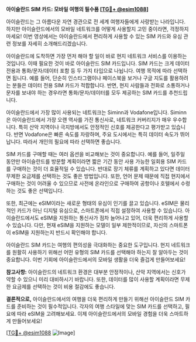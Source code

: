 **아이슬란드 SIM 카드: 모바일 여행의 필수품 [[TG💪+ @esim1088](https://t.me/s/esim1088)]**

아이슬란드는 그 아름다운 자연 경관으로 전 세계 여행자들에게 사랑받는 나라입니다. 하지만 아이슬란드에서의 모바일 네트워크를 어떻게 사용할지 고민 중이라면, 걱정하지 마세요! 이번 영상에서는 아이슬란드에서 편리하게 사용할 수 있는 SIM 카드와 유심 관련 정보를 자세히 소개해드리겠습니다.

아이슬란드에 도착하면 가장 먼저 해야 할 일이 바로 현지 네트워크 서비스를 이용하는 것입니다. 이때 필요한 것이 바로 아이슬란드 SIM 카드입니다. SIM 카드는 크게 데이터 전용과 통화/문자/데이터 포함 등 두 가지 타입으로 나뉩니다. 여행 목적에 따라 선택하면 됩니다. 예를 들어, 단순히 인스타그램이나 페이스북을 보거나 구글 지도를 활용하려는 분들은 데이터 전용 SIM 카드가 적합합니다. 반면, 현지 사람들과 전화로 소통하거나 문자를 보내야 하는 경우라면 통화/문자/데이터를 모두 제공하는 SIM 카드를 추천드립니다.

아이슬란드에서 가장 많이 사용되는 네트워크는 Siminn과 Vodafone입니다. Siminn은 아이슬란드에서 가장 오랜 역사를 가진 통신사로, 네트워크 커버리지가 매우 우수합니다. 특히 산악 지역이나 극지방에서도 안정적인 신호를 제공한다고 평가받고 있습니다. 반면 Vodafone은 빠른 속도를 자랑하며, 주요 도시에서는 특히 데이터 속도가 뛰어납니다. 따라서 개인의 필요에 따라 선택하면 좋습니다.

SIM 카드를 구매할 때는 여러 옵션을 비교해보는 것이 중요합니다. 예를 들어, 일주일 동안만 아이슬란드를 방문할 계획이라면 짧은 기간 동안 사용 가능한 일회용 SIM 카드를 구매하는 것이 더 효율적일 수 있습니다. 반대로 장기 체류를 계획하고 있다면 데이터 무제한 요금제를 선택하는 것도 좋은 방법입니다. 또한, 언어 문제 때문에 직접 현지에서 구매하는 것이 어려울 수 있으므로 사전에 온라인으로 구매하여 공항이나 호텔에서 수령하는 것도 좋은 선택입니다.

또한, 최근에는 eSIM이라는 새로운 형태의 유심이 인기를 끌고 있습니다. eSIM은 물리적인 카드가 아닌 디지털 유심으로, 스마트폰에서 직접 설정하여 사용할 수 있습니다. 아이슬란드에서도 eSIM을 지원하는 통신사가 점차 늘어나고 있어, 더욱 편리하게 사용할 수 있습니다. 다만, 현재 eSIM을 지원하는 모델이 일부 제한적이므로, 자신의 스마트폰이 eSIM을 지원하는지 반드시 확인해야 합니다.

아이슬란드 SIM 카드는 여행의 편의성을 극대화하는 중요한 도구입니다. 현지 네트워크를 원활히 사용하기 위해선 어떤 유형의 SIM 카드를 선택해야 하는지 잘 알아두는 것이 중요합니다. 이번 기회에 아이슬란드에서의 모바일 생활을 더욱 즐겁게 만들어보세요!

**참고사항:** 아이슬란드의 네트워크 환경은 대부분 안정적이나, 산악 지역에서는 신호가 약할 수 있으니 미리 대비하시기 바랍니다. 또한, 데이터를 많이 사용할 계획이라면 무제한 요금제를 선택하는 것이 비용 절감에도 좋습니다.

**결론적으로,** 아이슬란드에서의 여행을 더욱 편리하게 만들기 위해선 아이슬란드 SIM 카드를 준비하는 것이 필수적입니다. 각자의 여행 스타일에 맞는 SIM 카드를 선택하고, 필요에 따라 eSIM을 고려해보세요. 이제 아이슬란드에서의 모바일 경험을 더욱 스마트하게 만들어보세요!

[[TG💪+ @esim1088](https://t.me/s/esim1088) ![Image](https://i.postimg.cc/Y0z9fWf4/image.png)]
